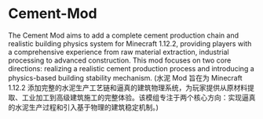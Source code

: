 # Cement-Mod
The Cement Mod aims to add a complete cement production chain and realistic building physics system for Minecraft 1.12.2, providing players with a comprehensive experience from raw material extraction, industrial processing to advanced construction. This mod focuses on two core directions: realizing a realistic cement production process and introducing a physics-based building stability mechanism.
(水泥 Mod 旨在为 Minecraft 1.12.2 添加完整的水泥生产工艺链和逼真的建筑物理系统，为玩家提供从原材料提取、工业加工到高级建筑施工的完整体验。该模组专注于两个核心方向：实现逼真的水泥生产过程和引入基于物理的建筑稳定机制。)
